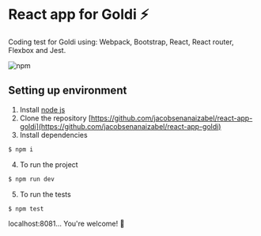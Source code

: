 # React app for Goldi   :zap: 

Coding test for Goldi using:
Webpack, Bootstrap, React, React router, Flexbox and Jest.


![npm](https://i.imgur.com/OQ4VfJs.png)

## Setting up environment

1. Install [node js](http://nodejs.org/)  
2. Clone the repository [https://github.com/jacobsenanaizabel/react-app-goldi](https://github.com/jacobsenanaizabel/react-app-goldi)
3. Install dependencies
```bash
$ npm i 
```
4. To run the project
```bash
$ npm run dev 
```
5. To run the tests
```bash
$ npm test
```

localhost:8081... You're welcome! 🎉
